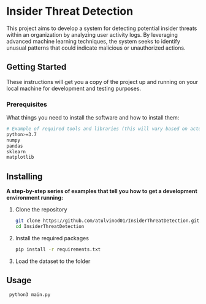 # Insider Threat Detection

This project aims to develop a system for detecting potential insider threats within an organization by analyzing user activity logs. By leveraging advanced machine learning techniques, the system seeks to identify unusual patterns that could indicate malicious or unauthorized actions.

## Getting Started

These instructions will get you a copy of the project up and running on your local machine for development and testing purposes. 

### Prerequisites

What things you need to install the software and how to install them:

```bash
# Example of required tools and libraries (this will vary based on actual project requirements)
python>=3.7
numpy
pandas
sklearn
matplotlib
```
## Installing
**A step-by-step series of examples that tell you how to get a development environment running:**

1. Clone the repository
   ```bash
   git clone https://github.com/atulvinod01/InsiderThreatDetection.git
   cd InsiderThreatDetection
   ```
2. Install the required packages
   ```bash
   pip install -r requirements.txt
   ```
3. Load the dataset to the folder

## Usage
  ```bash
   python3 main.py
  ```

